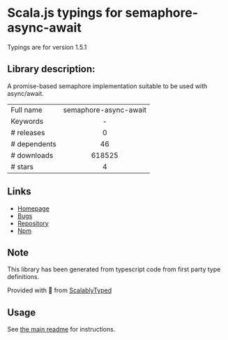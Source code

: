 
# Scala.js typings for semaphore-async-await

Typings are for version 1.5.1

## Library description:
A promise-based semaphore implementation suitable to be used with async/await.

|                    |                 |
| ------------------ | :-------------: |
| Full name          | semaphore-async-await |
| Keywords           | - |
| # releases         | 0 |
| # dependents       | 46 |
| # downloads        | 618525 |
| # stars            | 4 |

## Links
- [Homepage](https://github.com/jsoendermann/semaphore-async-await)
- [Bugs](https://github.com/jsoendermann/semaphore-async-await/issues)
- [Repository](https://github.com/jsoendermann/semaphore-async-await)
- [Npm](https://www.npmjs.com/package/semaphore-async-await)
    


## Note
This library has been generated from typescript code from first party type definitions.

Provided with :purple_heart: from [ScalablyTyped](https://github.com/oyvindberg/ScalablyTyped)

## Usage
See [the main readme](../../readme.md) for instructions.


